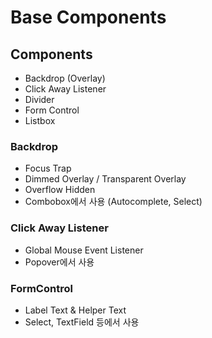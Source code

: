 # Base Components

## Components

- Backdrop (Overlay)
- Click Away Listener
- Divider
- Form Control
- Listbox

### Backdrop

- Focus Trap
- Dimmed Overlay / Transparent Overlay
- Overflow Hidden
- Combobox에서 사용 (Autocomplete, Select)

### Click Away Listener

- Global Mouse Event Listener
- Popover에서 사용

### FormControl

- Label Text & Helper Text
- Select, TextField 등에서 사용
